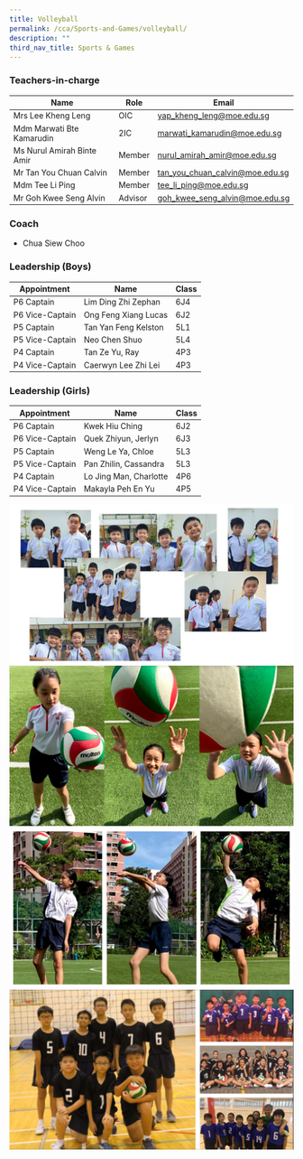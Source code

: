 ```yaml
---
title: Volleyball
permalink: /cca/Sports-and-Games/volleyball/
description: ""
third_nav_title: Sports & Games
---
```

### Teachers-in-charge



| Name | Role | Email |
| -------- | -------- | -------- |
| Mrs Lee Kheng Leng     | OIC     | yap_kheng_leng@moe.edu.sg     |
| Mdm Marwati Bte Kamarudin     | 2IC     | marwati_kamarudin@moe.edu.sg     |
| Ms Nurul Amirah Binte Amir     | Member     | nurul_amirah_amir@moe.edu.sg     |
| Mr Tan You Chuan Calvin     | Member     | tan_you_chuan_calvin@moe.edu.sg     |
| Mdm Tee Li Ping     | Member     | tee_li_ping@moe.edu.sg     |
| Mr Goh Kwee Seng Alvin     | Advisor     | goh_kwee_seng_alvin@moe.edu.sg     |

### Coach
* Chua Siew Choo


### Leadership (Boys)



| Appointment | Name | Class |
| -------- | -------- | -------- |
| P6 Captain     | Lim Ding Zhi Zephan    | 6J4     |
| P6 Vice-Captain     | Ong Feng Xiang Lucas    | 6J2     |
| P5 Captain     | Tan Yan Feng Kelston    | 5L1     |
| P5 Vice-Captain     | Neo Chen Shuo    | 5L4     |
| P4 Captain     | Tan Ze Yu, Ray   | 4P3     |
| P4 Vice-Captain     |   Caerwyn Lee Zhi Lei  | 4P3     |



	


### Leadership (Girls)

| Appointment | Name | Class |
| -------- | -------- | -------- |
| P6 Captain     | Kwek Hiu Ching    | 6J2     |
| P6 Vice-Captain     | Quek Zhiyun, Jerlyn    | 6J3     |
| P5 Captain     | Weng Le Ya, Chloe    | 5L3     |
| P5 Vice-Captain     | Pan Zhilin, Cassandra    | 5L3     |
| P4 Captain     | Lo Jing Man, Charlotte   | 4P6     |
| P4 Vice-Captain     |  Makayla Peh En Yu  | 4P5     |



	



![](/images/volleyball2021-01.jpg)
![](/images/volleyball2021-02-scaled.jpg)
![](/images/volleyball2021-03-scaled.jpg)
![](/images/volleyball2021-04-scaled.jpg)